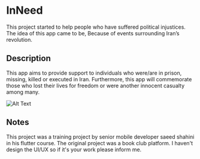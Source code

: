 # InNeed

This project started to help people who have suffered political injustices. The idea of this app came to be, Because of events surrounding Iran’s revolution.

## Description

This app aims to provide support to individuals who were/are in prison, missing, killed or executed in Iran. Furthermore, this app will commemorate those who lost their lives for freedom or were another innocent casualty among many. 

![Alt Text](https://github.com/arvinsalehi/InNeed/blob/main/output.gif)

## Notes
This project was a training project by senior mobile developer saeed shahini in his flutter course. The original project was a book club platform. I haven't design the UI/UX so if it's your work please inform me.



